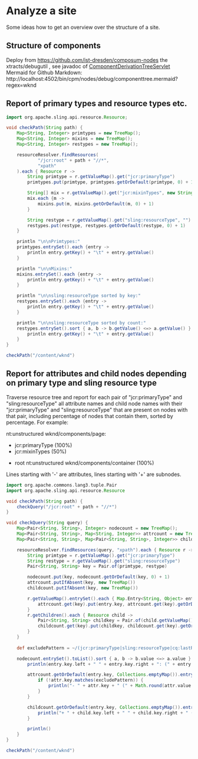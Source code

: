 # Analyze a site

Some ideas how to get an overview over the structure of a site.

## Structure of components

Deploy from https://github.com/ist-dresden/composum-nodes the xtracts/debugutil , see 
javadoc of [ComponentDerivationTreeServlet](https://github.com/ist-dresden/composum-nodes/blob/develop/xtracts/debugutil/src/main/java/com/composum/nodes/debugutil/ComponentDerivationTreeServlet.java)
Mermaid for Github Markdown: http://localhost:4502/bin/cpm/nodes/debug/componenttree.mermaid?regex=wknd

## Report of primary types and resource types etc.

```groovy
import org.apache.sling.api.resource.Resource;

void checkPath(String path) {
    Map<String, Integer> primtypes = new TreeMap();
    Map<String, Integer> mixins = new TreeMap();
    Map<String, Integer> restypes = new TreeMap();

    resourceResolver.findResources(
            "/jcr:root" + path + "//*",
            "xpath"
    ).each { Resource r ->
        String primtype = r.getValueMap().get("jcr:primaryType")
        primtypes.put(primtype, primtypes.getOrDefault(primtype, 0) + 1)

        String[] mix = r.getValueMap().get("jcr:mixinTypes", new String[0])
        mix.each {m ->
            mixins.put(m, mixins.getOrDefault(m, 0) + 1)
        }

        String restype = r.getValueMap().get("sling:resourceType", "")
        restypes.put(restype, restypes.getOrDefault(restype, 0) + 1)
    }

    println "\n\nPrimtypes:"
    primtypes.entrySet().each {entry ->
        println entry.getKey() + "\t" + entry.getValue()
    }

    println "\n\nMixins:"
    mixins.entrySet().each {entry ->
        println entry.getKey() + "\t" + entry.getValue()
    }

    println "\n\nsling:resourceType sorted by key:"
    restypes.entrySet().each {entry ->
        println entry.getKey() + "\t" + entry.getValue()
    }

    println "\n\nsling:resourceType sorted by count:"
    restypes.entrySet().sort { a, b -> b.getValue() <=> a.getValue() }.each {entry ->
        println entry.getKey() + "\t" + entry.getValue()
    }
}

checkPath("/content/wknd")
```

## Report for attributes and child nodes depending on primary type and sling resource type

Traverse resource tree and report for each pair of "jcr:primaryType" and "sling:resourceType" all attribute names 
and child node names with their "jcr:primaryType" and "sling:resourceType" that are present on nodes with that pair,
including percentage of nodes that contain them, sorted by percentage. For example:

nt:unstructured wknd/components/page:
- jcr:primaryType (100%)
- jcr:mixinTypes (50%)
+ root nt:unstructured wknd/components/container (100%)

Lines starting with '-' are attributes, lines starting with '+' are subnodes.

```groovy
import org.apache.commons.lang3.tuple.Pair
import org.apache.sling.api.resource.Resource

void checkPath(String path) {
    checkQuery("/jcr:root" + path + "//*")
}

void checkQuery(String query) {
    Map<Pair<String, String>, Integer> nodecount = new TreeMap();
    Map<Pair<String, String>, Map<String, Integer>> attrcount = new TreeMap();
    Map<Pair<String, String>, Map<Pair<String, String>, Integer>> childcount = new TreeMap();

    resourceResolver.findResources(query, "xpath").each { Resource r ->
        String primtype = r.getValueMap().get("jcr:primaryType")
        String restype = r.getValueMap().get("sling:resourceType")
        Pair<String, String> key = Pair.of(primtype, restype)

        nodecount.put(key, nodecount.getOrDefault(key, 0) + 1)
        attrcount.putIfAbsent(key, new TreeMap())
        childcount.putIfAbsent(key, new TreeMap())

        r.getValueMap().entrySet().each { Map.Entry<String, Object> entry ->
            attrcount.get(key).put(entry.key, attrcount.get(key).getOrDefault(entry.key, 0) + 1)
        }
        r.getChildren().each { Resource child ->
            Pair<String, String> childkey = Pair.of(child.getValueMap().get("jcr:primaryType"), child.getValueMap().get("sling:resourceType"))
            childcount.get(key).put(childkey, childcount.get(key).getOrDefault(childkey, 0) + 1)
        }
    }
    
    def excludePattern = ~/(jcr:primaryType|sling:resourceType|cq:lastRolledout(By)?|jcr:lastModified(By)?|jcr:created(By)?)/

    nodecount.entrySet().toList().sort { a, b -> b.value <=> a.value }.each { Map.Entry<Pair<String, String>, Integer> entry ->
        println(entry.key.left + " " + entry.key.right + ": (" + entry.value + " times)")

        attrcount.getOrDefault(entry.key, Collections.emptyMap()).entrySet().toList().sort { a, b -> b.value <=> a.value }.each { Map.Entry<String, Integer> attr ->
            if (!attr.key.matches(excludePattern)) {
                println("- " + attr.key + " (" + Math.round(attr.value * 100.0 / entry.value) + "%)")
            }
        }

        childcount.getOrDefault(entry.key, Collections.emptyMap()).entrySet().toList().sort { a, b -> b.value <=> a.value }.each { Map.Entry<Pair<String, String>, Integer> child ->
            println("+ " + child.key.left + " " + child.key.right + " (" + Math.round(child.value * 100.0 / entry.value) + "%)")
        }

        println()
    }
}

checkPath("/content/wknd")
```
